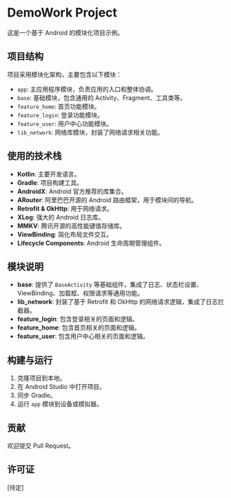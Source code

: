 # DemoWork Project

这是一个基于 Android 的模块化项目示例。

## 项目结构

项目采用模块化架构，主要包含以下模块：

- `app`: 主应用程序模块，负责应用的入口和整体协调。
- `base`: 基础模块，包含通用的 Activity、Fragment、工具类等。
- `feature_home`: 首页功能模块。
- `feature_login`: 登录功能模块。
- `feature_user`: 用户中心功能模块。
- `lib_network`: 网络库模块，封装了网络请求相关功能。

## 使用的技术栈

- **Kotlin**: 主要开发语言。
- **Gradle**: 项目构建工具。
- **AndroidX**: Android 官方推荐的库集合。
- **ARouter**: 阿里巴巴开源的 Android 路由框架，用于模块间的导航。
- **Retrofit & OkHttp**: 用于网络请求。
- **XLog**: 强大的 Android 日志库。
- **MMKV**: 腾讯开源的高性能键值存储库。
- **ViewBinding**: 简化布局文件交互。
- **Lifecycle Components**: Android 生命周期管理组件。

## 模块说明

- **base**: 提供了 `BaseActivity` 等基础组件，集成了日志、状态栏设置、ViewBinding、加载框、权限请求等通用功能。
- **lib_network**: 封装了基于 Retrofit 和 OkHttp 的网络请求逻辑，集成了日志拦截器。
- **feature_login**: 包含登录相关的页面和逻辑。
- **feature_home**: 包含首页相关的页面和逻辑。
- **feature_user**: 包含用户中心相关的页面和逻辑。

## 构建与运行

1. 克隆项目到本地。
2. 在 Android Studio 中打开项目。
3. 同步 Gradle。
4. 运行 `app` 模块到设备或模拟器。

## 贡献

欢迎提交 Pull Request。

## 许可证

[待定]